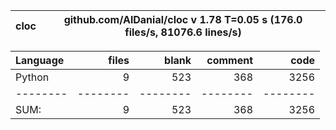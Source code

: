 cloc|github.com/AlDanial/cloc v 1.78  T=0.05 s (176.0 files/s, 81076.6 lines/s)
--- | ---

Language|files|blank|comment|code
:-------|-------:|-------:|-------:|-------:
Python|9|523|368|3256
--------|--------|--------|--------|--------
SUM:|9|523|368|3256
